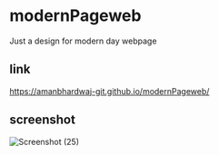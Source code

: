 # modernPageweb
Just a design for modern day webpage

## link
https://amanbhardwaj-git.github.io/modernPageweb/

## screenshot
![Screenshot (25)](https://github.com/AmanBhardwaj-Git/modernPageweb/assets/141410524/703c94a2-5837-491d-9a45-72751152ac6a)

